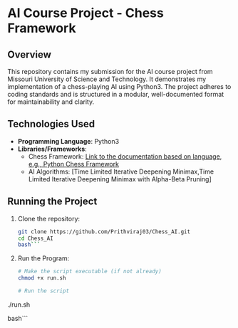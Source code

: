 # AI Course Project - Chess Framework

## Overview

This repository contains my submission for the AI course project from Missouri University of Science and Technology. It demonstrates my implementation of a chess-playing AI using Python3. The project adheres to coding standards and is structured in a modular, well-documented format for maintainability and clarity.

## Technologies Used

- **Programming Language**: Python3
- **Libraries/Frameworks**: 
  - Chess Framework: [Link to the documentation based on language, e.g., Python Chess Framework](https://siggame.github.io/Joueur.py/chess/index.html)
  - AI Algorithms: [Time Limited Iterative Deepening Minimax,Time Limited Iterative Deepening Minimax with Alpha-Beta Pruning]

## Running the Project

1. Clone the repository:
   ```bash
   git clone https://github.com/Prithviraj03/Chess_AI.git
   cd Chess_AI
   bash```

2. Run the Program:
   ```bash
   # Make the script executable (if not already)
   chmod +x run.sh

   # Run the script
  ./run.sh

   bash```